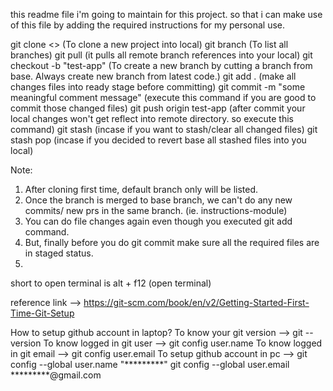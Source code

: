 this readme file i'm going to maintain for this project.
so that i can make use of this file by adding the required instructions for my personal use.

git clone <<github link>> (To clone a new project into local)
git branch (To list all branches) 
git pull (it pulls all remote branch references into your local)
git checkout -b "test-app" (To create a new branch by cutting a branch from base. Always create new branch from latest code.)
git add . (make all changes files into ready stage before committing)
git commit -m "some meaningful comment message" (execute this command if you are good to commit those changed files)
git push origin test-app (after commit your local changes won't get reflect into remote directory. so execute this command)
git stash (incase if you want to stash/clear all changed files)
git stash pop (incase if you decided to revert base all stashed files into you local)


Note: 
1. After cloning first time, default branch only will be listed.
2. Once the branch is merged to base branch, we can't do any new commits/ new prs in the same branch. (ie. instructions-module)
3. You can do file changes again even though you executed git add command. 
4. But, finally before you do git commit make sure all the required files are in staged status.
4. 

short to open terminal is alt + f12 (open terminal)


reference link --> https://git-scm.com/book/en/v2/Getting-Started-First-Time-Git-Setup

How to setup github account in laptop?
To know your git version --> git --version
To know logged in git user --> git config user.name
To know logged in git email --> git config user.email
To setup github account in pc --> 
	git config --global user.name "*********"
	git config --global user.email *********@gmail.com
